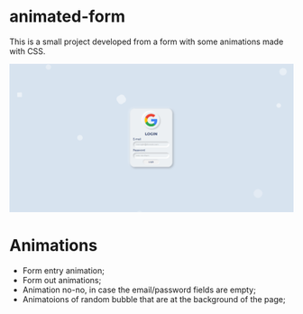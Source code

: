 # animated-form
This is a small project developed from a form with some animations made with CSS.

![alt text](/md/int-page.png)

# Animations
- Form entry animation; 
- Form out animations;
- Animation no-no, in case the email/password fields are empty;
- Animatoions of random bubble that are at the background of the page;
